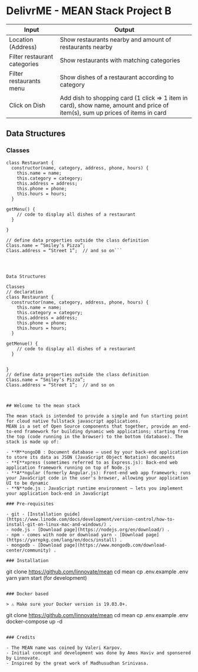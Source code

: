 # DelivrME - MEAN Stack Project B

| Input | Output |
| -------- | -------- |
| Location (Address)|Show restaurants nearby and amount of restaurants nearby|
|Filter restaurant categories| Show restaurants with matching categories|
|Filter restaurants menu|Show dishes of a restaurant according to category|
|Click on Dish|Add dish to shopping card (1 click => 1 item in card), show name, amount and price of item(s), sum up prices of items in card|


## Data Structures

### Classes
```// declaration
class Restaurant {
  constructor(name, category, address, phone, hours) {
    this.name = name;
    this.category = category;
    this.address = address;
    this.phone = phone;
    this.hours = hours;
  }

getMenu() {
    // code to display all dishes of a restaurant
  }

}

// define data properties outside the class definition
Class.name = “Smiley’s Pizza”;
Class.address = “Street 1”;  // and so on```




Data Structures

Classes
// declaration
class Restaurant {
  constructor(name, category, address, phone, hours) {
    this.name = name;
    this.category = category;
    this.address = address;
    this.phone = phone;
    this.hours = hours;
  }

getMenue() {
    // code to display all dishes of a restaurant
  }


}
// define data properties outside the class definition
Class.name = “Smiley’s Pizza”;
Class.address = “Street 1”;  // and so on



## Welcome to the mean stack

The mean stack is intended to provide a simple and fun starting point for cloud native fullstack javascript applications.  
MEAN is a set of Open Source components that together, provide an end-to-end framework for building dynamic web applications; starting from the top (code running in the browser) to the bottom (database). The stack is made up of:

- **M**ongoDB : Document database – used by your back-end application to store its data as JSON (JavaScript Object Notation) documents
- **E**xpress (sometimes referred to as Express.js): Back-end web application framework running on top of Node.js
- **A**ngular (formerly Angular.js): Front-end web app framework; runs your JavaScript code in the user's browser, allowing your application UI to be dynamic
- **N**ode.js : JavaScript runtime environment – lets you implement your application back-end in JavaScript

### Pre-requisites

- git - [Installation guide](https://www.linode.com/docs/development/version-control/how-to-install-git-on-linux-mac-and-windows/) .
- node.js - [Download page](https://nodejs.org/en/download/) .
- npm - comes with node or download yarn - [Download page](https://yarnpkg.com/lang/en/docs/install) .
- mongodb - [Download page](https://www.mongodb.com/download-center/community) .

### Installation

```
git clone https://github.com/linnovate/mean
cd mean
cp .env.example .env
yarn
yarn start (for development)
```

### Docker based

> ⚠️ Make sure your Docker version is 19.03.0+.

```
git clone https://github.com/linnovate/mean
cd mean
cp .env.example .env
docker-compose up -d
```

### Credits

- The MEAN name was coined by Valeri Karpov.
- Initial concept and development was done by Amos Haviv and sponsered by Linnovate.
- Inspired by the great work of Madhusudhan Srinivasa.
